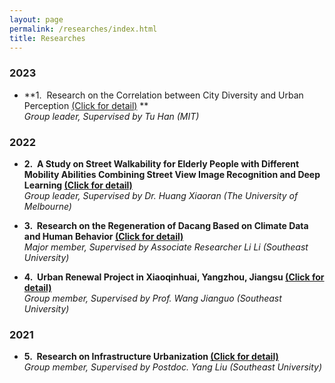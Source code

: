 ```yaml
---
layout: page
permalink: /researches/index.html
title: Researches
---
```



### 2023

- **1.&nbsp; Research on the Correlation between City Diversity and Urban Perception [(Click for detail)](https://ariachenyinan.github.io/researches/1) **
  <br>
  *Group leader, Supervised by Tu Han (MIT)*

### 2022

- **2.&nbsp; A Study on Street Walkability for Elderly People with Different Mobility Abilities Combining Street View Image Recognition and Deep Learning [(Click for detail)](https://ariachenyinan.github.io/researches/2)**
  <br>
  *Group leader, Supervised by Dr. Huang Xiaoran (The University of Melbourne)*

- **3.&nbsp; Research on the Regeneration of Dacang Based on Climate Data and Human Behavior [(Click for detail)](https://ariachenyinan.github.io/researches/3)**
  <br>
  *Major member, Supervised by Associate Researcher Li Li (Southeast University)*

- **4.&nbsp; Urban Renewal Project in Xiaoqinhuai, Yangzhou, Jiangsu [(Click for detail)](https://ariachenyinan.github.io/researches/4)**
  <br>
  *Group member, Supervised by Prof. Wang Jianguo (Southeast University)*

### 2021

- **5.&nbsp; Research on Infrastructure Urbanization [(Click for detail)](https://ariachenyinan.github.io/researches/5)**
  <br>
  *Group member, Supervised by Postdoc. Yang Liu (Southeast University)*

<br>

